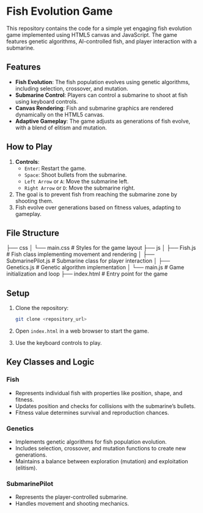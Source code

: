 # Fish Evolution Game

This repository contains the code for a simple yet engaging fish evolution game implemented using HTML5 canvas and JavaScript. The game features genetic algorithms, AI-controlled fish, and player interaction with a submarine.

## Features

- **Fish Evolution**: The fish population evolves using genetic algorithms, including selection, crossover, and mutation.
- **Submarine Control**: Players can control a submarine to shoot at fish using keyboard controls.
- **Canvas Rendering**: Fish and submarine graphics are rendered dynamically on the HTML5 canvas.
- **Adaptive Gameplay**: The game adjusts as generations of fish evolve, with a blend of elitism and mutation.

## How to Play

1. **Controls**:
   - `Enter`: Restart the game.
   - `Space`: Shoot bullets from the submarine.
   - `Left Arrow` or `A`: Move the submarine left.
   - `Right Arrow` or `D`: Move the submarine right.
2. The goal is to prevent fish from reaching the submarine zone by shooting them.
3. Fish evolve over generations based on fitness values, adapting to gameplay.

## File Structure

├── css
│   └── main.css          # Styles for the game layout
├── js
│   ├── Fish.js           # Fish class implementing movement and rendering
│   ├── SubmarinePilot.js # Submarine class for player interaction
│   ├── Genetics.js       # Genetic algorithm implementation
│   └── main.js           # Game initialization and loop
├── index.html            # Entry point for the game

## Setup

1. Clone the repository:
   ```bash
   git clone <repository_url>
   ```

2. Open `index.html` in a web browser to start the game.

3. Use the keyboard controls to play.

## Key Classes and Logic

### Fish
- Represents individual fish with properties like position, shape, and fitness.
- Updates position and checks for collisions with the submarine’s bullets.
- Fitness value determines survival and reproduction chances.

### Genetics
- Implements genetic algorithms for fish population evolution.
- Includes selection, crossover, and mutation functions to create new generations.
- Maintains a balance between exploration (mutation) and exploitation (elitism).

### SubmarinePilot
- Represents the player-controlled submarine.
- Handles movement and shooting mechanics.


